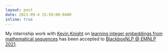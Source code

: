 ```yaml
---
layout: post
date: 2021-09-4 15:59:00-0400
inline: true
---
```


My internship work with [Kevin Knight](https://kevincrawfordknight.github.io/) on [learning integer embeddings from mathematical sequences](https://arxiv.org/abs/2109.07230) has been accepted to [BlackboxNLP @ EMNLP 2021](https://blackboxnlp.github.io/).